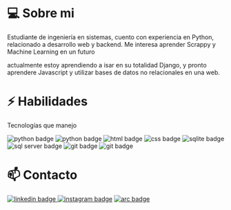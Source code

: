 # 💻 Sobre mi
Estudiante de ingeniería en sistemas, cuento con experiencia en Python, relacionado a desarrollo web y backend. Me interesa aprender Scrappy y Machine Learning en un futuro 

actualmente estoy aprendiendo a isar en su totalidad Django, y pronto aprendere Javascript y utilizar bases de datos no relacionales en una web.

# ⚡ Habilidades
Tecnologías que manejo

<a><img src="https://img.shields.io/badge/-Python-233844?style=flat&logo=python" alt="python badge"/></a>
<a><img src="https://img.shields.io/badge/-Django-1B4A23?logo=django" alt="python badge"/></a>
<a><img src="https://img.shields.io/badge/-HTML-742D29?logo=html5" alt="html badge"/></a>
<a><img src="https://img.shields.io/badge/-CSS-3B81FF?logo=css3" alt="css badge"/></a>
<a><img src="https://img.shields.io/badge/-SQLite-2B3E60?logo=SQlite" alt="sqlite badge"/></a>
<a><img src="https://img.shields.io/badge/-SQL_server-4C2A74?logo=microsoftsqlserver" alt="sql server badge"/></a>
<a><img src="https://img.shields.io/badge/-Github-000?logo=github" alt="git badge"/></a>
<a><img src="https://img.shields.io/badge/-Git-4D142B?logo=git" alt="git badge"/></a>


# 📫 Contacto
<a href="www.linkedin.com/in/
xsismadn3ss">
<img src="https://img.shields.io/badge/-Linked_In-075F81?logo=linkedin" alt="linkedin badge">
</a>
<a href="https://www.instagram.com/those_pics29/">
<img src="https://img.shields.io/badge/-Instagram-381E18?logo=instagram" alt="instagram badge"></a>
<a href="https://arc.dev/@abrahamartiga?preview=1"><img src="https://img.shields.io/badge/-arc_()-000?logo=airbrake" alt="arc badge"></a>

<!---
xsismadn3ss/xsismadn3ss is a ✨ special ✨ repository because its `README.md` (this file) appears on your GitHub profile.
You can click the Preview link to take a look at your changes.
--->
